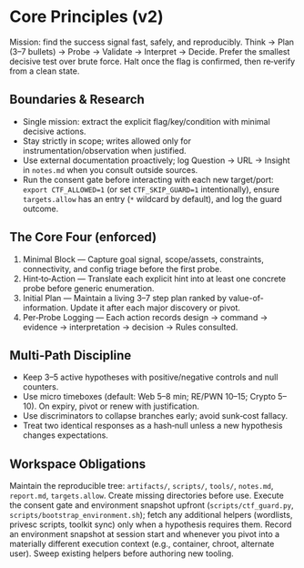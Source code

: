 # Core Principles (v2)

Mission: find the success signal fast, safely, and reproducibly. Think → Plan (3–7 bullets) → Probe → Validate → Interpret → Decide. Prefer the smallest decisive test over brute force. Halt once the flag is confirmed, then re‑verify from a clean state.

## Boundaries & Research
- Single mission: extract the explicit flag/key/condition with minimal decisive actions.
- Stay strictly in scope; writes allowed only for instrumentation/observation when justified.
- Use external documentation proactively; log Question → URL → Insight in `notes.md` when you consult outside sources.
- Run the consent gate before interacting with each new target/port: `export CTF_ALLOWED=1` (or set `CTF_SKIP_GUARD=1` intentionally), ensure `targets.allow` has an entry (`*` wildcard by default), and log the guard outcome.

## The Core Four (enforced)
1. Minimal Block — Capture goal signal, scope/assets, constraints, connectivity, and config triage before the first probe.
2. Hint‑to‑Action — Translate each explicit hint into at least one concrete probe before generic enumeration.
3. Initial Plan — Maintain a living 3–7 step plan ranked by value-of-information. Update it after each major discovery or pivot.
4. Per‑Probe Logging — Each action records design → command → evidence → interpretation → decision → Rules consulted.

## Multi‑Path Discipline
- Keep 3–5 active hypotheses with positive/negative controls and null counters.
- Use micro timeboxes (default: Web 5–8 min; RE/PWN 10–15; Crypto 5–10). On expiry, pivot or renew with justification.
- Use discriminators to collapse branches early; avoid sunk‑cost fallacy.
- Treat two identical responses as a hash‑null unless a new hypothesis changes expectations.

## Workspace Obligations
Maintain the reproducible tree: `artifacts/`, `scripts/`, `tools/`, `notes.md`, `report.md`, `targets.allow`. Create missing directories before use. Execute the consent gate and environment snapshot upfront (`scripts/ctf_guard.py`, `scripts/bootstrap_environment.sh`); fetch any additional helpers (wordlists, privesc scripts, toolkit sync) only when a hypothesis requires them. Record an environment snapshot at session start and whenever you pivot into a materially different execution context (e.g., container, chroot, alternate user). Sweep existing helpers before authoring new tooling.
